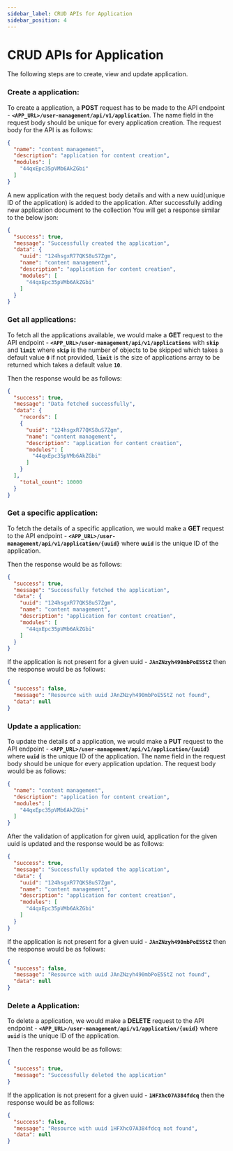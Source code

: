 ```yaml
---
sidebar_label: CRUD APIs for Application
sidebar_position: 4
---
```


# CRUD APIs for Application

The following steps are to create, view and update application.


### Create a application:

To create a application, a **POST** request has to be made to the API endpoint - **`<APP_URL>/user-management/api/v1/application`**. The name field in the request body should be unique for every application creation.
The request body for the API is as follows:

```json
{
  "name": "content management",
  "description": "application for content creation",
  "modules": [
    "44qxEpc35pVMb6AkZGbi"
  ]
}
```

A new application with the request body details and with a new uuid(unique ID of the application) is added to the application. After successfully adding new application document to the collection You will get a response similar to the below json:

```json
{
  "success": true,
  "message": "Successfully created the application",
  "data": {
    "uuid": "124hsgxR77QKS8uS7Zgm",
    "name": "content management",
    "description": "application for content creation",
    "modules": [
      "44qxEpc35pVMb6AkZGbi"
    ]
  }
}
```

### Get all applications:

To fetch all the applications available, we would make a **GET** request to the API endpoint - **`<APP_URL>/user-management/api/v1/applications`** with **`skip`** and **`limit`** where **`skip`** is the number of objects to be skipped which takes a default value **`0`** if not provided, **`limit`** is the size of applications array to be returned which takes a default value **`10`**.

Then the response would be as follows: 

```json
{
  "success": true,
  "message": "Data fetched successfully",
  "data": {
    "records": [
    {
      "uuid": "124hsgxR77QKS8uS7Zgm",
      "name": "content management",
      "description": "application for content creation",
      "modules": [
        "44qxEpc35pVMb6AkZGbi"
      ]
    }
  ],
    "total_count": 10000
  }
}
```

### Get a specific application:

To fetch the details of a specific application, we would make a **GET** request to the API endpoint - **`<APP_URL>/user-management/api/v1/application/{uuid}`** where **`uuid`** is the unique ID of the application.

Then the response would be as follows: 

```json
{
  "success": true,
  "message": "Successfully fetched the application",
  "data": {
    "uuid": "124hsgxR77QKS8uS7Zgm",
    "name": "content management",
    "description": "application for content creation",
    "modules": [
      "44qxEpc35pVMb6AkZGbi"
    ]
  }
}
```

If the application is not present for a given uuid - **`JAnZNzyh490mbPoE5StZ`** then the response would be as follows:

```json
{
  "success": false,
  "message": "Resource with uuid JAnZNzyh490mbPoE5StZ not found",
  "data": null
}
```

### Update a application:

To update the details of a application, we would make a **PUT** request to the API endpoint - **`<APP_URL>/user-management/api/v1/application/{uuid}`** where **`uuid`** is the unique ID of the application. The name field in the request body should be unique for every application updation.
The request body would be as follows:

```json
{
  "name": "content management",
  "description": "application for content creation",
  "modules": [
    "44qxEpc35pVMb6AkZGbi"
  ]
}
```

After the validation of application for given uuid, application for the given uuid is updated and the response would be as follows:

```json
{
  "success": true,
  "message": "Successfully updated the application",
  "data": {
    "uuid": "124hsgxR77QKS8uS7Zgm",
    "name": "content management",
    "description": "application for content creation",
    "modules": [
      "44qxEpc35pVMb6AkZGbi"
    ]
  }
}
```

If the application is not present for a given uuid - **`JAnZNzyh490mbPoE5StZ`** then the response would be as follows:

```json
{
  "success": false,
  "message": "Resource with uuid JAnZNzyh490mbPoE5StZ not found",
  "data": null
}
```

### Delete a Application:

To delete a application, we would make a **DELETE** request to the API endpoint - **`<APP_URL>/user-management/api/v1/application/{uuid}`** where **`uuid`** is the unique ID of the application.

Then the response would be as follows:

```json
{
  "success": true,
  "message": "Successfully deleted the application"
}
```

If the application is not present for a given uuid - **`1HFXhcO7A384fdcq`** then the response would be as follows:

```json
{
  "success": false,
  "message": "Resource with uuid 1HFXhcO7A384fdcq not found",
  "data": null
}
```
